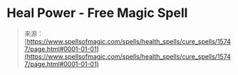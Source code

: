 <!--yml
category: 未分类
date: 2024-06-12 18:55:20
-->

# Heal Power - Free Magic Spell

> 来源：[https://www.spellsofmagic.com/spells/health_spells/cure_spells/15747/page.html#0001-01-01](https://www.spellsofmagic.com/spells/health_spells/cure_spells/15747/page.html#0001-01-01)